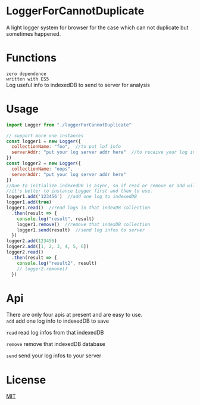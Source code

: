 # LoggerForCannotDuplicate
A light logger system for browser for the case which can not duplicate but sometimes happened.  

# Functions
```zero dependence```  
```written with ES5```  
Log useful info to indexedDB to send to server for analysis  

# Usage
```js
import Logger from "./loggerForCannotDuplicate"

// support more one instances
const logger1 = new Logger({
  collectionName: "foo",  //to put lof info
  serverAddr: "put your log server addr here"  //to receive your log infos
})
const logger2 = new Logger({
  collectionName: "oops",
  serverAddr: "put your log server addr here"
})
//Due to initialize indexedDB is async, so if read or remove or add will return a result named pending 
//it's better to instance Logger first and then to use.
logger1.add('123456')  //add one log to indexedDB
logger1.add(true)
logger1.read()  //read logs in that indexDB collection
  .then(result => {
    console.log("result", result)
    logger1.remove()  //remove that indexDB collection
    logger1.send(result)  //send log infos to server
  })
logger2.add(123456)
logger2.add([1, 2, 3, 4, 5, 6])
logger2.read()
  .then(result => {
    console.log("result2", result)
    // logger2.remove()
  })
```

# Api
There are only four apis at present and are easy to use.  
```add```
add one log info to indexedDB to save  

```read```
read log infos from that indexedDB  

```remove```
remove that indexedDB database  

```send```
send your log infos to your server  

# License
[MIT](https://github.com/zhoushoujian/logger-for-cannot-duplicate/blob/master/LICENSE)  